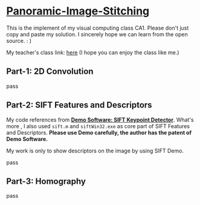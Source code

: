 # [Panoramic-Image-Stitching](https://github.com/haofengsiji/Panoramic-Image-Stitching)
This is the implement of my visual computing class CA1. Please don't just copy and paste my solution. I sincerely hope we can learn from the open source. : )

My teacher's class link: [here](https://tanrobby.github.io/teaching/ece_visual/index.html) (I hope you can enjoy the class like me.)

## Part-1: 2D Convolution

pass

## Part-2: SIFT Features and Descriptors

My code references from **[Demo Software: SIFT Keypoint Detector](https://www.cs.ubc.ca/~lowe/keypoints/)**. What's more , I also used `sift.m` and `siftWin32.exe` as core part of SIFT Features and Descriptors.  **Please use Demo carefully, the author has the patent of Demo Software.**

My work is only to show descriptors  on the image by using SIFT Demo. 

pass

## Part-3: Homography

pass

 
